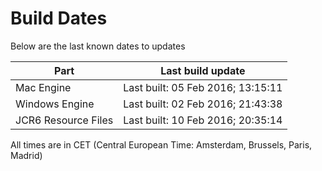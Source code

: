 # Build Dates

Below are the last known dates to updates

Part | Last build update
-----|-----
Mac Engine | Last built: 05 Feb 2016; 13:15:11
Windows Engine | Last built: 02 Feb 2016; 21:43:38
JCR6 Resource Files | Last built: 10 Feb 2016; 20:35:14
All times are in CET (Central European Time: Amsterdam, Brussels, Paris, Madrid)



